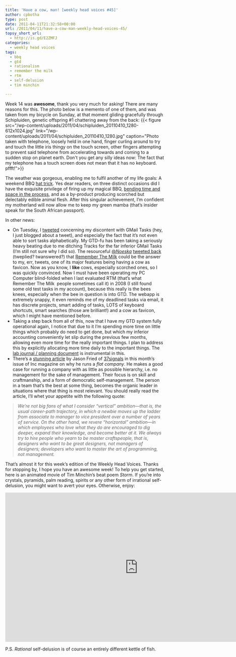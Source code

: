 ```yaml
---
title: 'Have a cow, man! [weekly head voices #45]'
author: cpbotha
type: post
date: 2011-04-11T21:32:58+00:00
url: /2011/04/11/have-a-cow-man-weekly-head-voices-45/
topsy_short_url:
  - http://is.gd/E2ZMFJ
categories:
  - weekly head voices
tags:
  - bbq
  - gtd
  - rationalism
  - remember the milk
  - rtm
  - self-delusion
  - tim minchin

---
```

Week 14 was **awesome**, thank you very much for asking! There are many reasons for this. The photo below is a memento of one of them, and was taken from my bicycle on Sunday, at that moment gliding gracefully through Schipluiden, genetic offspring #1 chattering away from the back:
{{< figure src="/wp-content/uploads/2011/04/schipluiden_20110410_1280-612x1024.jpg" link="/wp-content/uploads/2011/04/schipluiden_20110410_1280.jpg" caption="Photo taken with telephone, loosely held in one hand, finger curling around to try and touch the little iris thingy on the touch screen, other fingers attempting to prevent said telephone from accelerating towards and coming to a sudden stop on planet earth. Don&#x27;t you get any silly ideas now: The fact that my telephone has a touch screen does not mean that it has no keyboard. pffft!">}} 

The weather was gorgeous, enabling me to fulfil another of my life goals: A weekend BBQ [hat trick][1]. Yes dear readers, on three distinct occasions did I have the exquisite privilege of firing up my magical BBQ, [bending time and space in the process][2], and as a by-product producing scorched but delectably edible animal flesh. After this singular achievement, I’m confident my motherland will now allow me to keep my green mamba (that’s insider speak for the South African passport).

In other news:

  * On Tuesday, I [tweeted][3] concerning my discontent with GMail Tasks (hey, I just blogged about a tweet), and especially the fact that it’s not even able to sort tasks alphabetically. My GTD-fu has been taking a seriously heavy beating due to me ditching Tracks for the far inferior GMail Tasks (I’m still not sure why I did so). The resourceful [@_Noeska_][4] [tweeted back][5] (tweplied? twanswered?) that [Remember The Milk][6] could be the answer to my, err, tweets, one of its major features being having a cow as favicon. Now as you know, I **like** cows, especially scorched ones, so I was quickly convinced. Now I must have been operating my PC Computer blind-folded when I last evaluated RTM (that’s what Remember The Milk  people sometimes call it) in 2008 (I still found some old test tasks in my account), because this really is the bees knees, especially when the bee in question is into GTD. The webapp is extremely snappy, it even reminds me of my deadlined tasks via email, it has discrete projects, smart adding of tasks, LOTS of keyboard shortcuts, smart searches (those are brilliant!) and a cow as favicon, which I might have mentioned before.
  * Taking a step back from all of this, now that I have my GTD system fully operational again, I notice that due to it I’m spending more time on little things which probably do need to get done, but which my inferior accounting conveniently let slip during the previous few months, allowing even more time for the really important things. I plan to address this by explicitly allocating more time daily to the important things. The [lab journal / planning document][7] is instrumental in this.
  * There’s a [stunning article][8] by Jason Fried of [37signals][9] in this month’s issue of Inc magazine on why he runs a _flat company_. He makes a good case for running a company with as little as possible hierarchy, i.e. no management for the sake of management. Their focus is on skill and craftmanship, and a form of democratic self-management. The person in a team that’s the best at some thing, becomes the organic leader in situations where that thing is most relevant. You should really read the article, I’ll whet your appetite with the following quote:

> _We’re not big fans of what I consider “vertical” ambition—that is, the usual career-path trajectory, in which a newbie moves up the ladder from associate to manager to vice president over a number of years of service. On the other hand, we revere “horizontal” ambition—in which employees who love what they do are encouraged to dig deeper, expand their knowledge, and become better at it. We always try to hire people who yearn to be master craftspeople, that is, designers who want to be great designers, not managers of designers; developers who want to master the art of programming, not management._

That’s almost it for this week’s edition of the Weekly Head Voices. Thanks for stopping by, I hope you have an awesome week! To help you get started, here is an animated movie of Tim Minchin’s beat poem _Storm_. If you’re into crystals, pyramids, palm reading, spirits or any other form of irrational self-delusion, you might want to avert your eyes. Otherwise, enjoy:

<div class="jetpack-video-wrapper">
<span class="embed-youtube" style="text-align:center; display: block;"><iframe allowfullscreen="true" class="youtube-player" height="473" src="https://www.youtube.com/embed/HhGuXCuDb1U?version=3&amp;rel=1&amp;fs=1&amp;autohide=2&amp;showsearch=0&amp;showinfo=1&amp;iv_load_policy=1&amp;wmode=transparent" style="border:0;" type="text/html" width="840"></iframe></span>
</div>

P.S. _Rational_ self-delusion is of course an entirely different kettle of fish.

 [1]: http://en.wikipedia.org/wiki/Hat-trick "wikipedia definition of hat-trick"
 [2]: /2010/03/29/weekly-head-voices-19-the-time-travellers-bbq/ "my bbq is special. it bends time and space."
 [3]: http://twitter.com/#!/cpbotha/status/55168068397174784 "link to my tweet dissing gmail tasks"
 [4]: http://twitter.com/#!/_Noeska_ "@_Noeska@"
 [5]: http://twitter.com/#!/_Noeska_/status/55169792067383297 "twanswer regarding RTM"
 [6]: http://www.rememberthemilk.com/ "RTM website"
 [7]: /2011/02/19/on-the-importance-of-taking-notes-weekly-head-voices-38/ "on the important of having a lab journal / planning document"
 [8]: http://www.inc.com/magazine/20110401/jason-fried-why-i-run-a-flat-company.html "article by jason fried on inc: why i run a flat company"
 [9]: http://37signals.com/ "37signals website"
